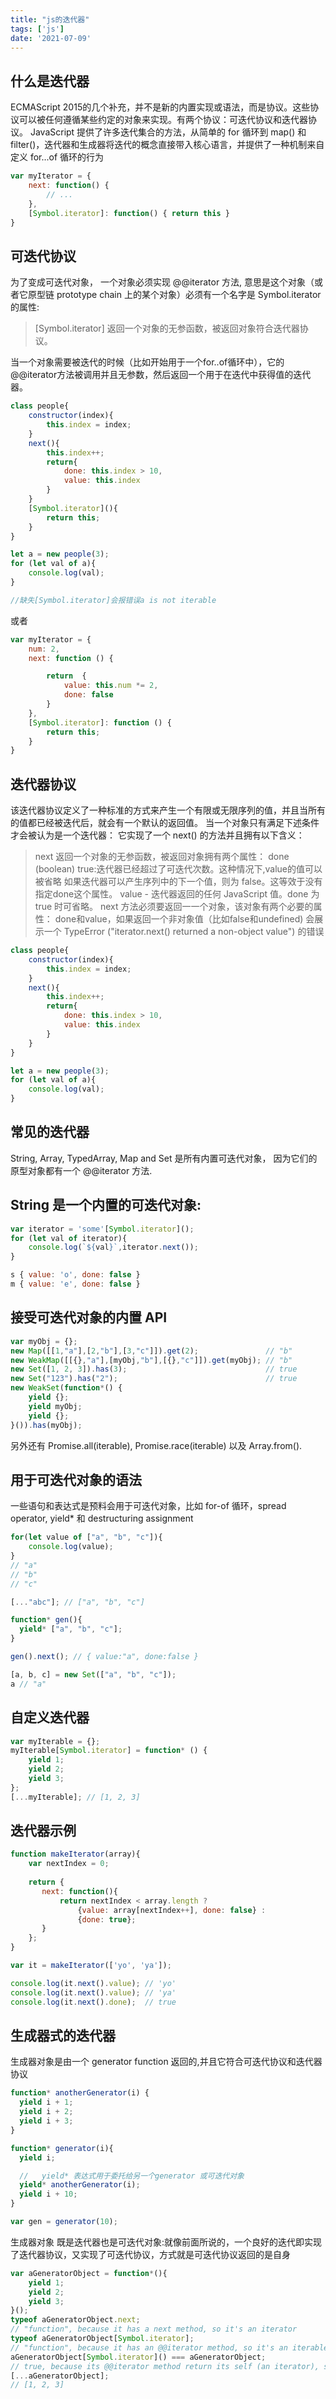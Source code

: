 ```yaml
---
title: "js的迭代器"
tags: ['js']
date: '2021-07-09'
---
```


## 什么是迭代器
ECMAScript 2015的几个补充，并不是新的内置实现或语法，而是协议。这些协议可以被任何遵循某些约定的对象来实现。有两个协议：可迭代协议和迭代器协议。
JavaScript 提供了许多迭代集合的方法，从简单的 for 循环到 map() 和 filter()，迭代器和生成器将迭代的概念直接带入核心语言，并提供了一种机制来自定义 for...of 循环的行为

```js
var myIterator = {
    next: function() {
        // ...
    },
    [Symbol.iterator]: function() { return this }
}
```
## 可迭代协议
为了变成可迭代对象， 一个对象必须实现 @@iterator 方法, 意思是这个对象（或者它原型链 prototype chain 上的某个对象）必须有一个名字是 Symbol.iterator 的属性:
> [Symbol.iterator]
返回一个对象的无参函数，被返回对象符合迭代器协议。

当一个对象需要被迭代的时候（比如开始用于一个for..of循环中），它的@@iterator方法被调用并且无参数，然后返回一个用于在迭代中获得值的迭代器。

```js
class people{
    constructor(index){
        this.index = index;
    }
    next(){
        this.index++;
        return{
            done: this.index > 10,
            value: this.index
        }
    }
    [Symbol.iterator](){
        return this;
    }
}

let a = new people(3);
for (let val of a){
    console.log(val);
}

//缺失[Symbol.iterator]会报错误a is not iterable
```

或者

```javascript
var myIterator = {
    num: 2,
    next: function () {

        return  {
            value: this.num *= 2,
            done: false
        }
    },
    [Symbol.iterator]: function () {
        return this;
    }
}
```
## 迭代器协议

该迭代器协议定义了一种标准的方式来产生一个有限或无限序列的值，并且当所有的值都已经被迭代后，就会有一个默认的返回值。
当一个对象只有满足下述条件才会被认为是一个迭代器：
它实现了一个 next() 的方法并且拥有以下含义：

> next
返回一个对象的无参函数，被返回对象拥有两个属性：
done (boolean)
true:迭代器已经超过了可迭代次数。这种情况下,value的值可以被省略
如果迭代器可以产生序列中的下一个值，则为 false。这等效于没有指定done这个属性。
value - 迭代器返回的任何 JavaScript 值。done 为 true 时可省略。
next 方法必须要返回一一个对象，该对象有两个必要的属性： done和value，如果返回一个非对象值（比如false和undefined) 会展示一个 TypeError ("iterator.next() returned a non-object value") 的错误

```javascript
class people{
    constructor(index){
        this.index = index;
    }
    next(){
        this.index++;
        return{
            done: this.index > 10,
            value: this.index
        }
    }
}

let a = new people(3);
for (let val of a){
    console.log(val);
}
```
## 常见的迭代器
String, Array, TypedArray, Map and Set 是所有内置可迭代对象， 因为它们的原型对象都有一个 @@iterator 方法.
## String 是一个内置的可迭代对象:
```javascript
var iterator = 'some'[Symbol.iterator]();
for (let val of iterator){
    console.log(`${val}`,iterator.next());
}

s { value: 'o', done: false }
m { value: 'e', done: false }
```
## 接受可迭代对象的内置 API

```javascript
var myObj = {};
new Map([[1,"a"],[2,"b"],[3,"c"]]).get(2);               // "b"
new WeakMap([[{},"a"],[myObj,"b"],[{},"c"]]).get(myObj); // "b"
new Set([1, 2, 3]).has(3);                               // true
new Set("123").has("2");                                 // true
new WeakSet(function*() {
    yield {};
    yield myObj;
    yield {};
}()).has(myObj); 
```
另外还有 Promise.all(iterable), Promise.race(iterable) 以及 Array.from().

## 用于可迭代对象的语法
一些语句和表达式是预料会用于可迭代对象，比如 for-of 循环，spread operator, yield* 和 destructuring assignment

```javascript
for(let value of ["a", "b", "c"]){
    console.log(value);
}
// "a"
// "b"
// "c"

[..."abc"]; // ["a", "b", "c"]

function* gen(){
  yield* ["a", "b", "c"];
}

gen().next(); // { value:"a", done:false }

[a, b, c] = new Set(["a", "b", "c"]);
a // "a"
```
## 自定义迭代器
```javascript
var myIterable = {};
myIterable[Symbol.iterator] = function* () {
    yield 1;
    yield 2;
    yield 3;
};
[...myIterable]; // [1, 2, 3]
```

## 迭代器示例

```javascript
function makeIterator(array){
    var nextIndex = 0;
    
    return {
       next: function(){
           return nextIndex < array.length ?
               {value: array[nextIndex++], done: false} :
               {done: true};
       }
    };
}

var it = makeIterator(['yo', 'ya']);

console.log(it.next().value); // 'yo'
console.log(it.next().value); // 'ya'
console.log(it.next().done);  // true
```
## 生成器式的迭代器

生成器对象是由一个 generator function 返回的,并且它符合可迭代协议和迭代器协议
```javascript
function* anotherGenerator(i) {
  yield i + 1;
  yield i + 2;
  yield i + 3;
}

function* generator(i){
  yield i;

  //   yield* 表达式用于委托给另一个generator 或可迭代对象
  yield* anotherGenerator(i);
  yield i + 10;
}

var gen = generator(10);
```

生成器对象 既是迭代器也是可迭代对象:就像前面所说的，一个良好的迭代即实现了迭代器协议，又实现了可迭代协议，方式就是可迭代协议返回的是自身
```javascript
var aGeneratorObject = function*(){
    yield 1;
    yield 2;
    yield 3;
}();
typeof aGeneratorObject.next;
// "function", because it has a next method, so it's an iterator
typeof aGeneratorObject[Symbol.iterator];
// "function", because it has an @@iterator method, so it's an iterable
aGeneratorObject[Symbol.iterator]() === aGeneratorObject;
// true, because its @@iterator method return its self (an iterator), so it's an well-formed iterable
[...aGeneratorObject];
// [1, 2, 3]
```
